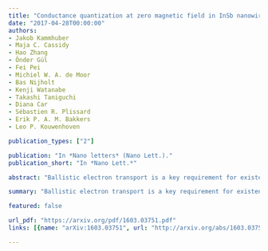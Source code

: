 ```yaml
---
title: "Conductance quantization at zero magnetic field in InSb nanowires"
date: "2017-04-28T00:00:00"
authors:
- Jakob Kammhuber
- Maja C. Cassidy
- Hao Zhang
- Önder Gül
- Fei Pei
- Michiel W. A. de Moor
- Bas Nijholt
- Kenji Watanabe
- Takashi Taniguchi
- Diana Car
- Sébastien R. Plissard
- Erik P. A. M. Bakkers
- Leo P. Kouwenhoven

publication_types: ["2"]

publication: "In *Nano letters* (Nano Lett.)."
publication_short: "In *Nano Lett.*"

abstract: "Ballistic electron transport is a key requirement for existence of a topological phase transition in proximitized InSb nanowires. However, measurements of quantized conductance as direct evidence of ballistic transport have so far been obscured due to the increased chance of backscattering in one-dimensional nanowires. We show that by improving the nanowire–metal interface as well as the dielectric environment we can consistently achieve conductance quantization at zero magnetic field. Additionally we study the contribution of orbital effects to the sub-band dispersion for different orientation of the magnetic field, observing a near-degeneracy between the second and third sub-bands."

summary: "Ballistic electron transport is a key requirement for existence of a topological phase transition in proximitized InSb nanowires."

featured: false

url_pdf: "https://arxiv.org/pdf/1603.03751.pdf"
links: [{name: "arXiv:1603.03751", url: "http://arxiv.org/abs/1603.03751"}, {name: "10.1021/acs.nanolett.6b00051", url: "https://pubs.acs.org/doi/10.1021/acs.nanolett.6b00051"}]

---
```

